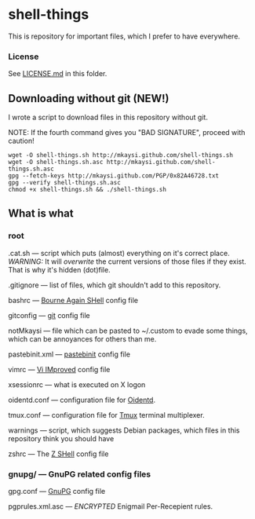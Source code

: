 # shell-things

This is repository for important files, which I prefer to have everywhere.

### License

See [LICENSE.md] in this folder.

[LICENSE.md]:LICENSE.md

## Downloading without git (NEW!)

I wrote a script to download files in this repository without git.

NOTE: If the fourth command gives you "BAD SIGNATURE", proceed with caution!

```
wget -O shell-things.sh http://mkaysi.github.com/shell-things.sh
wget -O shell-things.sh.asc http://mkaysi.github.com/shell-things.sh.asc
gpg --fetch-keys http://mkaysi.github.com/PGP/0x82A46728.txt
gpg --verify shell-things.sh.asc
chmod +x shell-things.sh && ./shell-things.sh
```

## What is what

### root

.cat.sh — script which puts (almost) everything on it's correct place. *WARNING:* It will *overwrite* the current versions of those files if they exist. That is why it's hidden (dot)file.

.gitignore — list of files, which git shouldn't add to this repository.

bashrc — [Bourne Again SHell] config file

gitconfig — [git] config file

notMkaysi — file which can be pasted to ~/.custom to evade some things, which can be annoyances for others than me.

pastebinit.xml — [pastebinit] config file

vimrc — [Vi IMproved] config file

xsessionrc — what is executed on X logon

oidentd.conf — configuration file for [Oidentd].

tmux.conf — configuration file for [Tmux] terminal multiplexer.

warnings — script, which suggests Debian packages, which files in this repository think you should have

zshrc — The [Z SHell] config file

### gnupg/ — GnuPG related config files

gpg.conf — [GnuPG] config file

pgprules.xml.asc — *ENCRYPTED* Enigmail Per-Recepient rules.

[Bourne Again SHell]:http://tiswww.case.edu/php/chet/bash/bashtop.html
[git]:http://git-scm.com/
[pastebinit]:http://launchpad.net/pastebinit/
[Vi IMproved]:http://www.vim.org/
[Oidentd]:http://ojnk.sourceforge.net/
[Tmux]:http://tmux.sourceforge.net/
[Z Shell]:http://www.zsh.org/
[GnuPG]:http://www.gnupg.org
